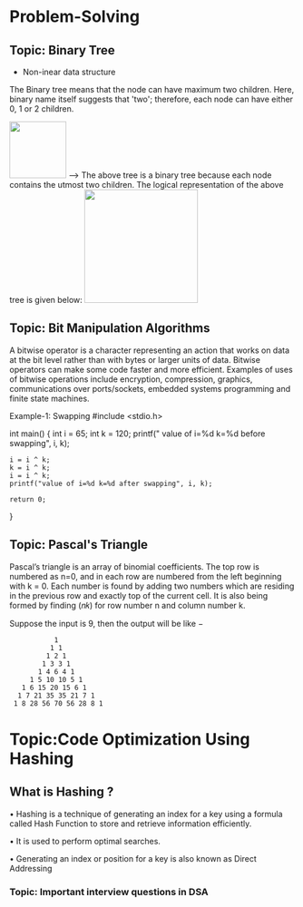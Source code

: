 # Problem-Solving
## Topic:  Binary Tree
 * Non-inear data structure
<p> The Binary tree means that the node can have maximum two children. Here, binary name itself suggests that 'two'; therefore, each node can have either 0, 1 or 2 children.</p>
 
 

<img src="https://user-images.githubusercontent.com/90498811/210308423-dc1fed1a-c125-4d67-8152-1f46d36c25b9.png" width="100">
--> The above tree is a binary tree because each node contains the utmost two children. The logical representation of the above tree is given below:
<img src="https://user-images.githubusercontent.com/90498811/210308169-99ba262f-9ab5-4620-bc66-50da6f5b6e9f.png" width="200">
 
## Topic: Bit Manipulation Algorithms
A bitwise operator is a character representing an action that works on data at the bit level rather than with bytes or larger units of data.
Bitwise operators can make some code faster and more efficient. Examples of uses of bitwise operations include encryption, compression, graphics, communications over ports/sockets, embedded systems programming and finite state machines.

Example-1: Swapping
#include <stdio.h>

int main() {
    int i = 65;
    int k = 120;
    printf(" value of i=%d k=%d before swapping", i, k);

    i = i ^ k;
    k = i ^ k;
    i = i ^ k;
    printf("value of i=%d k=%d after swapping", i, k);

    return 0;
}

## Topic: Pascal's Triangle

Pascal’s triangle is an array of binomial coefficients. The top row is numbered as n=0, and in each row are numbered from the left beginning with k = 0. Each number is found by adding two numbers which are residing in the previous row and exactly top of the current cell. It is also being formed by finding (𝑛𝑘) for row number n and column number k.

Suppose the input is 9, then the output will be like −
               
               1
              1 1
             1 2 1
            1 3 3 1
           1 4 6 4 1
         1 5 10 10 5 1
       1 6 15 20 15 6 1
      1 7 21 35 35 21 7 1
     1 8 28 56 70 56 28 8 1 
     
     
 # Topic:Code Optimization Using Hashing
 ## What is Hashing ?
 • Hashing is a technique of generating an index
for a key using a formula called Hash Function
to store and retrieve information efficiently.


• It is used to perform optimal searches.

• Generating an index or position for a key is
also known as Direct Addressing
     
### Topic:  Important interview questions in DSA
     
